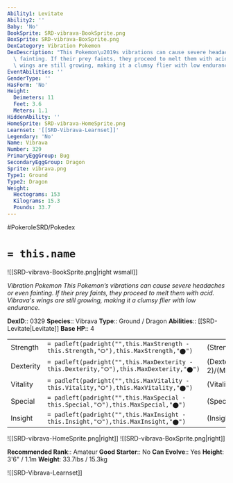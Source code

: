 ```yaml
---
Ability1: Levitate
Ability2: ''
Baby: 'No'
BookSprite: SRD-vibrava-BookSprite.png
BoxSprite: SRD-vibrava-BoxSprite.png
DexCategory: Vibration Pokemon
DexDescription: "This Pokemon\u2019s vibrations can cause severe headaches or even\
  \ fainting. If their prey faints, they proceed to melt them with acid. Vibrava's\
  \ wings are still growing, making it a clumsy flier with low endurance."
EventAbilities: ''
GenderType: ''
HasForm: 'No'
Height:
  Deimeters: 11
  Feet: 3.6
  Meters: 1.1
HiddenAbility: ''
HomeSprite: SRD-vibrava-HomeSprite.png
Learnset: '[[SRD-Vibrava-Learnset]]'
Legendary: 'No'
Name: Vibrava
Number: 329
PrimaryEggGroup: Bug
SecondaryEggGroup: Dragon
Sprite: vibrava.png
Type1: Ground
Type2: Dragon
Weight:
  Hectograms: 153
  Kilograms: 15.3
  Pounds: 33.7
---
```


#PokeroleSRD/Pokedex

# `= this.name`

![[SRD-vibrava-BookSprite.png|right wsmall]]

*Vibration Pokemon*
*This Pokemon’s vibrations can cause severe headaches or even fainting. If their prey faints, they proceed to melt them with acid. Vibrava's wings are still growing, making it a clumsy flier with low endurance.*

**DexID**:: 0329
**Species**:: Vibrava
**Type**:: Ground / Dragon
**Abilities**:: [[SRD-Levitate|Levitate]]
**Base HP**:: 4

|           |                                                                                        |                                          |
| --------- | -------------------------------------------------------------------------------------- | ---------------------------------------- |
| Strength  | `= padleft(padright("",this.MaxStrength - this.Strength,"⭘"),this.MaxStrength,"⬤")`    | (Strength::3)/(MaxStrength::6)   |
| Dexterity | `= padleft(padright("",this.MaxDexterity - this.Dexterity,"⭘"),this.MaxDexterity,"⬤")` | (Dexterity:: 2)/(MaxDexterity::4) |
| Vitality  | `= padleft(padright("",this.MaxVitality - this.Vitality,"⭘"),this.MaxVitality,"⬤")`    | (Vitality::2)/(MaxVitality::4)   |
| Special   | `= padleft(padright("",this.MaxSpecial - this.Special,"⭘"),this.MaxSpecial,"⬤")`       | (Special::2)/(MaxSpecial::4)     |
| Insight   | `= padleft(padright("",this.MaxInsight - this.Insight,"⭘"),this.MaxInsight,"⬤")`       | (Insight::2)/(MaxInsight::4)     |

![[SRD-vibrava-HomeSprite.png|right]]
![[SRD-vibrava-BoxSprite.png|right]]

**Recommended Rank**:: Amateur
**Good Starter**:: No
**Can Evolve**:: Yes
**Height**: 3'6" / 1.1m
**Weight**: 33.7lbs / 15.3kg

![[SRD-Vibrava-Learnset]]
